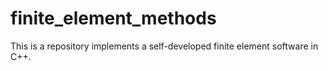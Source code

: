 # finite_element_methods
This is a repository implements a self-developed finite element software in C++.
